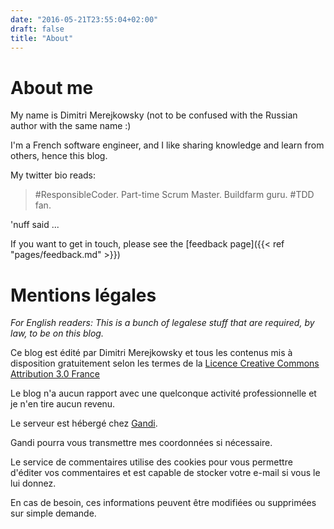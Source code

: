 ```yaml
---
date: "2016-05-21T23:55:04+02:00"
draft: false
title: "About"
---
```


# About me

My name is Dimitri Merejkowsky (not to be confused with the Russian author with
the same name :)

I'm a French software engineer, and I like sharing knowledge and learn from
others, hence this blog.

My twitter bio reads:

> #ResponsibleCoder. Part-time Scrum Master. Buildfarm guru. #TDD fan.

'nuff said ...

If you want to get in touch, please see the
[feedback page]({{< ref "pages/feedback.md" >}})

# Mentions légales

_For English readers: This is a bunch of legalese stuff
that are required, by law, to be on this blog._

Ce blog est édité par Dimitri Merejkowsky et tous les contenus mis à disposition
gratuitement selon les termes de la
[Licence Creative Commons Attribution 3.0 France](
http://creativecommons.org/licenses/by/3.0/fr)

Le blog n'a aucun rapport avec une quelconque activité professionnelle et je
n'en tire aucun revenu.

Le serveur est hébergé chez [Gandi](https://www.gandi.net/whowe/?lang=fr#legal).

Gandi pourra vous transmettre mes coordonnées si nécessaire.

Le service de commentaires utilise des cookies pour vous permettre d'éditer vos
commentaires et est capable de stocker votre e-mail si vous le lui donnez.

En cas de besoin, ces informations peuvent être modifiées ou supprimées sur
simple demande.
